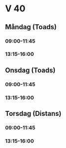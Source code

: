 # V 40
## Måndag (Toads)
### 09:00-11:45
### 13:15-16:00
## Onsdag (Toads)
### 09:00-11:45
### 13:15-16:00
## Torsdag (Distans)
### 09:00-11:45
### 13:15-16:00